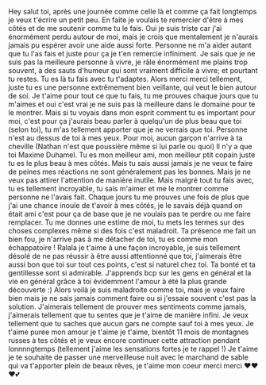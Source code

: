 Hey salut toi, après une journée comme celle là et comme ça fait longtemps je veux t'écrire un petit peu. 
En faite je voulais te remercier d'être à mes côtés et de me soutenir comme tu le fais. Oui je suis triste car j'ai énormément perdu autour de moi, mais je crois que mentalement je n'aurais jamais pu espérer avoir une aide aussi forte. Personne ne m'a aider autant que tu l'as fais et juste pour ça je t'en remercie infiniment. Je sais que je ne suis pas la meilleure personne à vivre, je râle énormément me plains trop souvent, à des sauts d'humeur qui sont vraiment difficile à vivre; et pourtant tu restes. Tu es là tu fais avec tu t'adaptes. Alors merci merci tellement, juste tu es une personne extrêmement bien veillante, qui veut le bien autour de soi. Je t'aime pour tout ce que tu fais, tu me prouves chaque jours que tu m'aimes et oui c'est vrai je ne suis pas là meilleure dans le domaine pour te le montrer. Mais si tu voyais dans mon esprit comment tu es important pour moi, c'est pour ça j'aurais beau parler à quelqu'un de plus beau que toi (selon toi), tu m'as tellement apporter que je ne verrais que toi. Personne n'est au dessus de toi à mes yeux. Pour moi, aucun garçon n'arrive à ta cheville (Nathan n'est que poussière même si lui parle ou quoi) Il n'y a que toi Maxime Duhamel. Tu es mon meilleur ami, mon meilleur ptit copain juste tu es le plus beau à mes côtés. Mais tu sais aussi jamais je ne veux te faire de peines mes réactions ne sont généralement pas les bonnes. Mais je ne veux pas attirer l'attention de manière inutile. Mais malgré tout tu fais avec, tu es tellement incroyable, tu sais m'aimer et me le montrer comme personne ne l'avais fait. Chaque jours tu me prouves une fois de plus que j'ai une chance inouïe de t'avoir à mes côtés, je le savais déjà quand on était ami c'est pour ça de base que je ne voulais pas te perdre ou me faire remplacer. Tu me donnes une estime de moi, tu mets les termes sur des choses complexes même si des fois c'est maladroit. Ta présence me fait un bien fou, je n'arrive pas à me détacher de toi, tu es comme mon échappatoire ! Ralala je t'aime à une façon incroyable, je suis tellement désolé de ne pas réussir à être aussi attentionné que toi, j'aimerais être aussi bon que toi sur tout ces points, c'est si naturel chez toi. Ta bonté et ta gentillesse sont si admirable. J'apprends bcp sur les gens en général et la vie en général grâce à toi évidemment l'amour à été la plus grande découverte :) Alors voilà je suis maladroite comme toi, mais je veux faire bien mais je ne sais jamais comment faire ou si j'essaie souvent c'est pas la solution. J'aimerais tellement de prouver mes sentiments comme jamais, j'aimerais tellement que tu sentes que je t'aime de manière infini. Je veux tellement que tu saches que aucun gars ne compte sauf toi à mes yeux. Je t'aime puree mon amour je t'aime je t'aime, bientôt 11 mois de montagnes russes à tes côtés et je veux encore continuer cette attraction pendant lonnnngtemps (tellement j'aime les sensations fortes je te rappel !) 
Je t'aime je te souhaite de passer une merveilleuse nuit avec le marchand de sable qui va t'apporter plein de beaux rêves, je t'aime mon coeur merci merci ❤️❤️❤️💕